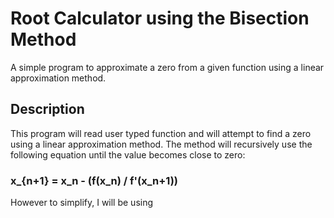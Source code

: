 # Root Calculator using the Bisection Method
A simple program to approximate a zero from a given function using a linear approximation method.

## Description
This program will read user typed function and will attempt to find a zero using a linear approximation method. The method will recursively use the following equation until the value becomes close to zero:
### x_{n+1} = x_n - (f(x_n) / f'(x_n+1))
However to simplify, I will be using 
